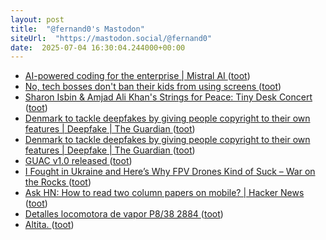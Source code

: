 ```yaml
---
layout: post
title:  "@fernand0's Mastodon"
siteUrl:  "https://mastodon.social/@fernand0"
date:  2025-07-04 16:30:04.244000+00:00
---
```

*  [AI-powered coding for the enterprise \| Mistral AI ](https://mistral.ai/products/mistral-cod) ([toot](https://mastodon.social/@fernand0/114795911854775092))
*  [No, tech bosses don't ban their kids from using screens ](https://www.lemonde.fr/en/pixels/article/2024/03/25/no-tech-bosses-don-t-ban-their-kids-from-using-screens_6653457_13.htm) ([toot](https://mastodon.social/@fernand0/114795730814498945))
*  [Sharon Isbin & Amjad Ali Khan's Strings for Peace: Tiny Desk Concert ](https://www.youtube.com/watch?v=0ae35GYcJPA&amp%3Bfeature=youtu.b) ([toot](https://mastodon.social/@fernand0/114795358911381884))
*  [Denmark to tackle deepfakes by giving people copyright to their own features \| Deepfake \| The Guardian ](https://nedhamsonsecondlineviewofthenews.com/2025/06/27/denmark-to-tackle-deepfakes-by-giving-people-copyright-to-their-own-features-deepfake-the-guardian) ([toot](https://mastodon.social/@fernand0/114794656644656357))
*  [Denmark to tackle deepfakes by giving people copyright to their own features \| Deepfake \| The Guardian ](https://nedhamsonsecondlineviewofthenews.com/2025/06/27/denmark-to-tackle-deepfakes-by-giving-people-copyright-to-their-own-features-deepfake-the-guardian) ([toot](https://mastodon.social/@fernand0/114794573769803154))
*  [GUAC v1.0 released ](https://guac.sh/blog/2025-06-12-guac-v1.0) ([toot](https://mastodon.social/@fernand0/114794151381545799))
*  [I Fought in Ukraine and Here’s Why FPV Drones Kind of Suck – War on the Rocks ](https://warontherocks.com/2025/06/i-fought-in-ukraine-and-heres-why-fpv-drones-kind-of-suck) ([toot](https://mastodon.social/@fernand0/114794097006308336))
*  [Ask HN: How to read two column papers on mobile? \| Hacker News ](https://news.ycombinator.com/item?id=4437379) ([toot](https://mastodon.social/@fernand0/114792376276177062))
*  [Detalles locomotora de vapor P8/38 2884 ](https://www.flickr.com/photos/fernand0/54616000707) ([toot](https://mastodon.social/@fernand0/114790565604317609))
*  [Altita. ](https://avecesunafoto.wordpress.com/2025/07/03/altita) ([toot](https://mastodon.social/@fernand0/114790428224883072))
